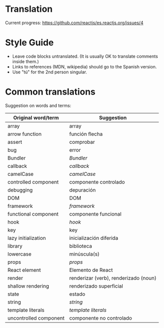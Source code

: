 # Translation

Current progress: https://github.com/reactjs/es.reactjs.org/issues/4

# Style Guide

- Leave code blocks untranslated. (It is usually OK to translate comments inside them.)
- Links to references (MDN, wikipedia) should go to the Spanish version.
- Use "tú" for the 2nd person singular.

# Common translations

Suggestion on words and terms:

| Original word/term | Suggestion |
| ------------------ | ---------- |
| array | array |
| arrow function | función flecha |
| assert | comprobar |
| bug | error |
| Bundler | *Bundler* |
| callback | *callback* |
| camelCase | *camelCase* |
| controlled component | componente controlado |
| debugging | depuración |
| DOM | DOM |
| framework | *framework* |
| functional component | componente funcional |
| hook | *hook* |
| key | key |
| lazy initialization | inicialización diferida |
| library | biblioteca |
| lowercase | minúscula(s) |
| props | *props* |
| React element | Elemento de React |
| render | renderizar (verb), renderizado (noun)
| shallow rendering | renderizado superficial |
| state | estado |
| string | *string* |
| template literals | *template literals* |
| uncontrolled component | componente no controlado |




